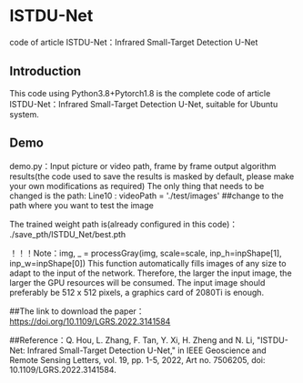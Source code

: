 # ISTDU-Net
code of article  ISTDU-Net：Infrared Small-Target Detection U-Net


## Introduction
This code using Python3.8+Pytorch1.8 is the complete code of article  ISTDU-Net：Infrared Small-Target Detection U-Net, suitable for Ubuntu system.

## Demo

demo.py：Input picture or video path, frame by frame output algorithm results(the code used to save the results is masked by default, please make your own modifications as required)
The only thing that needs to be changed is the path:
Line10 :  videoPath = './test/images' ##change to the path where you want to test the image

The trained weight path is(already configured in this code)：
./save_pth/ISTDU_Net/best.pth

！！！Note：img, _ = processGray(img, scale=scale, inp_h=inpShape[1], inp_w=inpShape[0])
This function automatically fills images of any size to adapt to the input of the network. Therefore, the larger the input image, the larger the GPU resources will be consumed. 
The input image should preferably be 512 x 512 pixels, a graphics card of 2080Ti is enough.


##The link to download the paper：https://doi.org/10.1109/LGRS.2022.3141584

##Reference：Q. Hou, L. Zhang, F. Tan, Y. Xi, H. Zheng and N. Li, "ISTDU-Net: Infrared Small-Target Detection U-Net," 
in IEEE Geoscience and Remote Sensing Letters, vol. 19, pp. 1-5, 2022, Art no. 7506205, doi: 10.1109/LGRS.2022.3141584.

